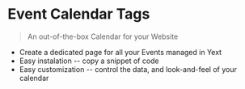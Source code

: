 <!-- _coverpage.md -->


# Event Calendar Tags

> An out-of-the-box Calendar for your Website




* Create a dedicated page for all your Events managed in Yext  
* Easy instalation -- copy a snippet of code 
* Easy customization -- control the data, and look-and-feel of your calendar 
